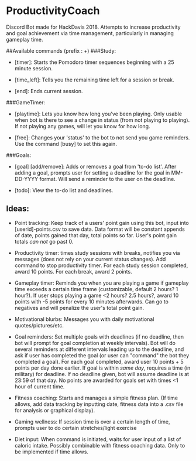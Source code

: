 # ProductivityCoach
Discord Bot made for HackDavis 2018.
Attempts to increase productivity and goal achievement via time management, particularly in managing gameplay time.

##Available commands (prefix : +)
###Study:
* [timer]: Starts the Pomodoro timer sequences beginning with a 25 minute session.

* [time_left]: Tells you the remaining time left for a session or break.

* [end]: Ends current session.

###GameTimer:
* [playtime]: Lets you know how long you've been playing. Only usable when bot is there to see a change in status (from not playing to playing). If not playing any games, will let you know for how long.

* [free]: Changes your 'status' to the bot to not send you game reminders. Use the command [busy] to set this again.

###Goals:
* [goal] [add/remove]: Adds or removes a goal from 'to-do list'. After adding a goal, prompts user for setting a deadline for the goal in MM-DD-YYYY format. Will send a reminder to the user on the deadline.

* [todo]: View the to-do list and deadlines.

## Ideas:
* Point tracking: Keep track of a users' point gain using this bot, input into [userid]-points.csv to save data. Data format will be constant appends of date, points gained that day, total points so far. User's point gain totals _can not_ go past 0.

* Productivity timer: times study sessions with breaks, notifies you via messages (does not rely on your current status changes). Add command to stop productivity timer. For each study session completed, award 10 points. For each break, award 2 points.

* Gameplay timer: Reminds you when you are playing a game if gameplay time exceeds a certain time frame (customizable, default 2 hours? 1 hour?). If user stops playing a game <2 hours? 2.5 hours?, award 10 points with -5 points for every 10 minutes afterwards. Can go to negatives and will penalize the user's total point gain.  

* Motivational blurbs: Messages you with daily motivational quotes/pictures/etc.

* Goal reminders: Set multiple goals with deadlines (if no deadline, then bot will prompt for goal completion at weekly intervals). Bot will do several reminders at different intervals leading up to the deadline, and ask if user has completed the goal (or user can "command" the bot they completed a goal). For each goal completed, award user 10 points + 5 points per day done earlier. If goal is within _same day_, requires a time (in military) for deadline. If no deadline given, bot will assume deadline is at 23:59 of that day. No points are awarded for goals set with times <1 hour of current time.

* Fitness coaching: Starts and manages a simple fitness plan. (If time allows, add data tracking by inputting date, fitness data into a .csv file for analysis or graphical display).

* Gaming wellness: If session time is over a certain length of time, prompts user to do certain stretches/light exercise

* Diet input: When command is initiated, waits for user input of a list of caloric intake. Possibly combinable with fitness coaching data. Only to be implemented if time allows.
